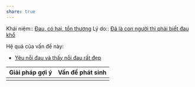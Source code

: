 ```yaml
---
share: true
---
```

Khái niệm:: [Đau, có hại, tổn thương](../../T%E1%BB%AB%20%C4%91i%E1%BB%83n/Trung%20t%C3%ADnh/%C4%90au,%20c%C3%B3%20h%E1%BA%A1i,%20t%E1%BB%95n%20th%C6%B0%C6%A1ng.md)
Lý do:: [Đã là con người thì phải biết đau khổ](./%C4%90%C3%A3%20l%C3%A0%20con%20ng%C6%B0%E1%BB%9Di%20th%C3%AC%20ph%E1%BA%A3i%20bi%E1%BA%BFt%20%C4%91au%20kh%E1%BB%95.md)

Hệ quả của vấn đề này:
- [Yêu nỗi đau và thấy nỗi đau rất đẹp](../Y%C3%AAu,%20t%E1%BB%B1%20do/Y%C3%AAu%20n%E1%BB%97i%20%C4%91au%20v%C3%A0%20th%E1%BA%A5y%20n%E1%BB%97i%20%C4%91au%20r%E1%BA%A5t%20%C4%91%E1%BA%B9p.md)


| Giải pháp gợi ý | Vấn đề phát sinh |
| --------------- | ---------------- |
|                 |                  |
